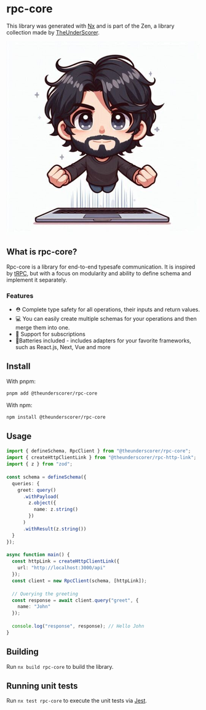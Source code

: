 # rpc-core

This library was generated with [Nx](https://nx.dev) and is part of the Zen, a library collection made by [TheUnderScorer](https://github.com/TheUnderScorer).

![logo.png](../../assets/logo.png)

## What is rpc-core?

Rpc-core is a library for end-to-end typesafe communication.
It is inspired by [tRPC](https://github.com/trpc/trpc), but with a focus on modularity and ability to define schema and implement it separately.

### Features
- ⛑️ Complete type safety for all operations, their inputs and return values.
- 💻 You can easily create multiple schemas for your operations and then merge them into one.
- 👀 Support for subscriptions
- 🔋Batteries included - includes adapters for your favorite frameworks, such as React.js, Next, Vue and more

## Install

With pnpm:

```bash
pnpm add @theunderscorer/rpc-core
```

With npm:

```bash
npm install @theunderscorer/rpc-core
```

## Usage
```ts
import { defineSchema, RpcClient } from "@theunderscorer/rpc-core";
import { createHttpClientLink } from "@theunderscorer/rpc-http-link";
import { z } from "zod";

const schema = defineSchema({
  queries: {
    greet: query()
      .withPayload(
        z.object({
          name: z.string()
        })
      )
      .withResult(z.string())
  }
});

async function main() {
  const httpLink = createHttpClientLink({
    url: "http://localhost:3000/api"
  });
  const client = new RpcClient(schema, [httpLink]);

  // Querying the greeting
  const response = await client.query("greet", {
    name: "John"
  });

  console.log("response", response); // Hello John
}

```

## Building

Run `nx build rpc-core` to build the library.

## Running unit tests

Run `nx test rpc-core` to execute the unit tests via [Jest](https://jestjs.io).
